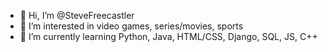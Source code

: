 - 👋 Hi, I’m @SteveFreecastler
- 👀 I’m interested in video games, series/movies, sports
- 🌱 I’m currently learning Python, Java, HTML/CSS, Django, SQL, JS, C++
